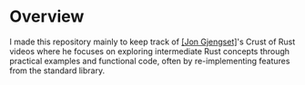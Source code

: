 # Overview
I made this repository mainly to keep track of [[Jon Gjengset]](https://www.youtube.com/@jonhoo)'s Crust of Rust videos where he focuses on exploring intermediate Rust concepts through practical examples and functional code, often by re-implementing features from the standard library.
